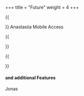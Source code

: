 +++
title = "Future"
weight = 4
+++

{{<section title="So, what's next?">}}
Anastasiia
Mobile Access

{{</section>}}

{{<section title="Additional Features">}}
####  and additional Features
Jonas